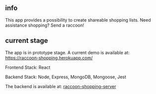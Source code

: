 ## info

This app provides a possibility to create shareable shopping lists.
Need assistance shopping? Send a raccoon!


## current stage

The app is in prototype stage. A current demo is available at: https://raccoon-shopping.herokuapp.com/

Frontend Stack: React

Backend Stack: Node, Express, MongoDB, Mongoose, Jest

The backend is available at: [raccoon-shopping-server](https://github.com/maxupravitelev/raccoon-shopping-server)